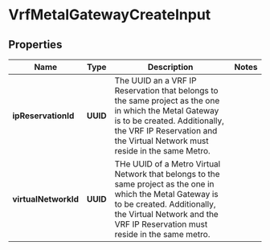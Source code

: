

# VrfMetalGatewayCreateInput


## Properties

| Name | Type | Description | Notes |
|------------ | ------------- | ------------- | -------------|
|**ipReservationId** | **UUID** | The UUID an a VRF IP Reservation that belongs to the same project as the one in which the Metal Gateway is to be created. Additionally, the VRF IP Reservation and the Virtual Network must reside in the same Metro. |  |
|**virtualNetworkId** | **UUID** | THe UUID of a Metro Virtual Network that belongs to the same project as the one in which the Metal Gateway is to be created. Additionally, the Virtual Network and the VRF IP Reservation must reside in the same metro. |  |




